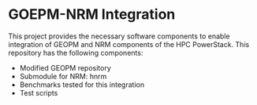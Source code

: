 # GOEPM-NRM Integration
This project provides the necessary software components to 
enable integration of GEOPM and NRM components of the HPC PowerStack.
This repository has the following components:

- Modified GEOPM repository
- Submodule for NRM: hnrm
- Benchmarks tested for this integration
- Test scripts


